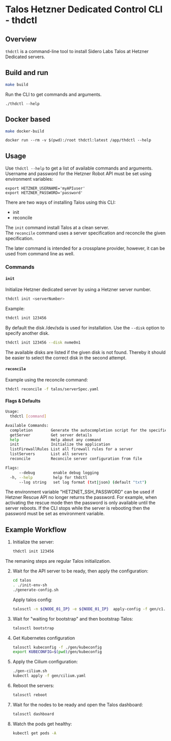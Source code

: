 # Talos Hetzner Dedicated Control CLI - thdctl

## Overview

`thdctl` is a command-line tool to install Sidero Labs Talos at Hetzner Dedicated servers.

## Build and run

```sh
make build
```

Run the CLI to get commands and arguments.
```
./thdctl --help
```


## Docker based

```sh
make docker-build
```

```
docker run --rm -v $(pwd):/root thdctl:latest /app/thdctl --help
```

## Usage

Use `thdctl --help` to get a list of available commands and arguments.  
Username and password for the Hetzner Robot API must be set using environment variables:
```
export HETZNER_USERNAME='myAPIuser'
export HETZNER_PASSWORD='password'
```

There are two ways of installing Talos using this CLI:  

* init
* reconcile

The `init` command install Talos at a clean server.  
The `reconcile` command uses a server specification and reconcile the given specification. 

The later command is intended for a crossplane provider, however, it can be used from command line as well.  

### Commands

#### `init`

Initialize Hetzner dedicated server by using a Hetzner server number.

```sh
thdctl init <serverNumber>
```

Example:

```sh
thdctl init 123456
```

By default the disk /dev/sda is used for installation. Use the `--disk` option to specify another disk. 
```sh
thdctl init 123456 --disk nvme0n1
```
The available disks are listed if the given disk is not found. Thereby it should be easier to select the correct disk in the second attempt. 


#### `reconcile`

Example using the reconcile command: 

```sh
thdctl reconcile -f talos/serverSpec.yaml
```


#### Flags & Defaults

```sh
Usage:
  thdctl [command]

Available Commands:
  completion        Generate the autocompletion script for the specified shell
  getServer         Get server details
  help              Help about any command
  init              Initialize the application
  listFirewallRules List all firewall rules for a server
  listServers       List all servers
  reconcile         Reconcile server configuration from file

Flags:
      --debug        enable debug logging
  -h, --help         help for thdctl
      --log string   set log format (txt|json) (default "txt")
```

The environment variable "HETZNET_SSH_PASSWORD" can be used if Hetzner Rescue API no longer returns the password. For example, when activating the rescue mode then the password is only available until the server reboots. If the CLI stops while the server is rebooting then the password must be set as environment variable.

## Example Workflow

1. Initialize the server:

    ```sh
    thdctl init 123456
    ```

The remaning steps are regular Talos initialization.  

2. Wait for the API server to be ready, then apply the configuration:

    ```sh
    cd talos
    . ./init-env-sh
    ./generate-config.sh
    ```

    Apply talos config:

    ```sh
    talosctl -n ${NODE_01_IP} -e ${NODE_01_IP}  apply-config -f gen/c1.yaml --insecure
    ```

3. Wait for "waiting for bootstrap" and then bootstrap Talos:

    ```sh
    talosctl bootstrap
    ```

4. Get Kubernetes configuration
    ```sh
    talosctl kubeconfig -f ./gen/kubeconfig
    export KUBECONFIG=$(pwd)/gen/kubeconfig
    ```

5. Apply the Cilium configuration:

    ```sh
    ./gen-cilium.sh
    kubectl apply -f gen/cilium.yaml
    ```

6. Reboot the servers:

    ```sh
    talosctl reboot
    ```

7. Wait for the nodes to be ready and open the Talos dashboard:

    ```sh
    talosctl dashboard
    ```

8. Watch the pods get healthy:

    ```sh
    kubectl get pods -A
    ```

